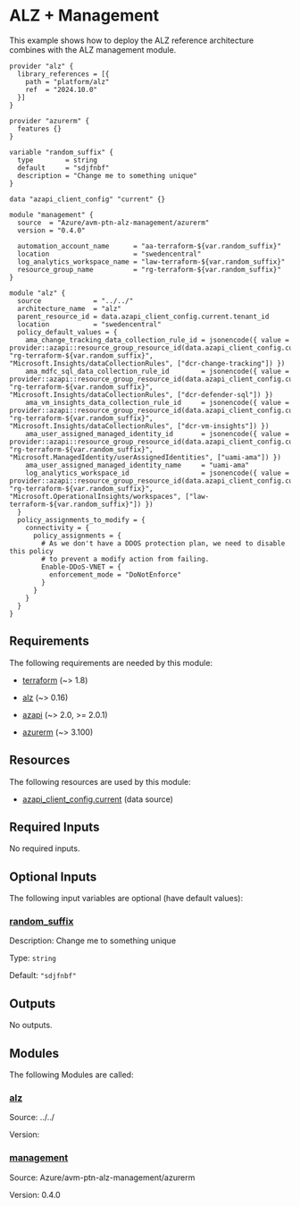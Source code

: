<!-- BEGIN_TF_DOCS -->
# ALZ + Management

This example shows how to deploy the ALZ reference architecture combines with the ALZ management module.

```hcl
provider "alz" {
  library_references = [{
    path = "platform/alz"
    ref  = "2024.10.0"
  }]
}

provider "azurerm" {
  features {}
}

variable "random_suffix" {
  type        = string
  default     = "sdjfnbf"
  description = "Change me to something unique"
}

data "azapi_client_config" "current" {}

module "management" {
  source  = "Azure/avm-ptn-alz-management/azurerm"
  version = "0.4.0"

  automation_account_name      = "aa-terraform-${var.random_suffix}"
  location                     = "swedencentral"
  log_analytics_workspace_name = "law-terraform-${var.random_suffix}"
  resource_group_name          = "rg-terraform-${var.random_suffix}"
}

module "alz" {
  source             = "../../"
  architecture_name  = "alz"
  parent_resource_id = data.azapi_client_config.current.tenant_id
  location           = "swedencentral"
  policy_default_values = {
    ama_change_tracking_data_collection_rule_id = jsonencode({ value = provider::azapi::resource_group_resource_id(data.azapi_client_config.current.subscription_id, "rg-terraform-${var.random_suffix}", "Microsoft.Insights/dataCollectionRules", ["dcr-change-tracking"]) })
    ama_mdfc_sql_data_collection_rule_id        = jsonencode({ value = provider::azapi::resource_group_resource_id(data.azapi_client_config.current.subscription_id, "rg-terraform-${var.random_suffix}", "Microsoft.Insights/dataCollectionRules", ["dcr-defender-sql"]) })
    ama_vm_insights_data_collection_rule_id     = jsonencode({ value = provider::azapi::resource_group_resource_id(data.azapi_client_config.current.subscription_id, "rg-terraform-${var.random_suffix}", "Microsoft.Insights/dataCollectionRules", ["dcr-vm-insights"]) })
    ama_user_assigned_managed_identity_id       = jsonencode({ value = provider::azapi::resource_group_resource_id(data.azapi_client_config.current.subscription_id, "rg-terraform-${var.random_suffix}", "Microsoft.ManagedIdentity/userAssignedIdentities", ["uami-ama"]) })
    ama_user_assigned_managed_identity_name     = "uami-ama"
    log_analytics_workspace_id                  = jsonencode({ value = provider::azapi::resource_group_resource_id(data.azapi_client_config.current.subscription_id, "rg-terraform-${var.random_suffix}", "Microsoft.OperationalInsights/workspaces", ["law-terraform-${var.random_suffix}"]) })
  }
  policy_assignments_to_modify = {
    connectivity = {
      policy_assignments = {
        # As we don't have a DDOS protection plan, we need to disable this policy
        # to prevent a modify action from failing.
        Enable-DDoS-VNET = {
          enforcement_mode = "DoNotEnforce"
        }
      }
    }
  }
}
```

<!-- markdownlint-disable MD033 -->
## Requirements

The following requirements are needed by this module:

- <a name="requirement_terraform"></a> [terraform](#requirement\_terraform) (~> 1.8)

- <a name="requirement_alz"></a> [alz](#requirement\_alz) (~> 0.16)

- <a name="requirement_azapi"></a> [azapi](#requirement\_azapi) (~> 2.0, >= 2.0.1)

- <a name="requirement_azurerm"></a> [azurerm](#requirement\_azurerm) (~> 3.100)

## Resources

The following resources are used by this module:

- [azapi_client_config.current](https://registry.terraform.io/providers/Azure/azapi/latest/docs/data-sources/client_config) (data source)

<!-- markdownlint-disable MD013 -->
## Required Inputs

No required inputs.

## Optional Inputs

The following input variables are optional (have default values):

### <a name="input_random_suffix"></a> [random\_suffix](#input\_random\_suffix)

Description: Change me to something unique

Type: `string`

Default: `"sdjfnbf"`

## Outputs

No outputs.

## Modules

The following Modules are called:

### <a name="module_alz"></a> [alz](#module\_alz)

Source: ../../

Version:

### <a name="module_management"></a> [management](#module\_management)

Source: Azure/avm-ptn-alz-management/azurerm

Version: 0.4.0

<!-- END_TF_DOCS -->